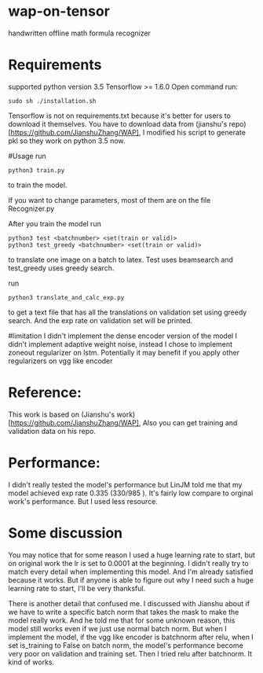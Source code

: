 # wap-on-tensor
handwritten offline math formula recognizer

# Requirements
supported python version 3.5
Tensorflow >= 1.6.0
Open command run:
```shell
sudo sh ./installation.sh
```
Tensorflow is not on requirements.txt because it's better for users to download it themselves.
You have to download data from (jianshu's repo)[https://github.com/JianshuZhang/WAP], I modified his script to generate pkl so they work on python 3.5 now.

#Usage
run
```shell
python3 train.py
```
to train the model.

If you want to change parameters, most of them are on the file Recognizer.py

After you train the model
run
```shell
python3 test <batchnumber> <set(train or valid)>
python3 test_greedy <batchnumber> <set(train or valid)>
```
to translate one image on a batch to latex. Test uses beamsearch and test_greedy uses greedy search.

run
```shell
python3 translate_and_calc_exp.py
```
to get a text file that has all the translations on validation set using greedy search. And the exp rate on validation set will be printed.

#limitation
I didn't implement the dense encoder version of the model
I didn't implement adaptive weight noise, instead I chose to implement zoneout regularizer on lstm.
Potentially it may benefit if you apply other regularizers on vgg like encoder

# Reference:
This work is based on (Jianshu's work)[https://github.com/JianshuZhang/WAP], Also you can get training and validation data on his repo.

# Performance:
I didn't really tested the model's performance but LinJM told me that my model achieved exp rate 0.335 (330/985 ).
It's fairly low compare to orginal work's performance. But I used less resource.

# Some discussion
You may notice that for some reason I used a huge learning rate to start, but on original work the lr is set to 0.0001 at the beginning. I didn't really try to match every detail when implementing this model. And I'm already satisfied because it works.
But if anyone is able to figure out why I need such a huge learning rate to start, I'll be very thanksful.

There is another detail that confused me. I discussed with Jianshu about if we have to write a specific batch norm that takes the mask to make the model really work. And he told me that for some unknown reason, this model still works even if we just use normal batch norm.
But when I implement the model, if the vgg like encoder is batchnorm after relu, when I set is_training to False on batch norm, the model's performance become very poor on validation and training set. Then I tried relu after batchnorm. It kind of works.





